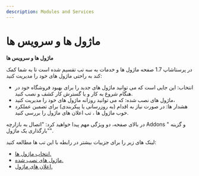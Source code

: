 ```yaml
---
description: Modules and Services
---
```


# ماژول ها و سرویس ها

**ماژول ها و سرویس ها**

در پرستاشاپ 1.7 صفحه ماژول ها و خدمات به سه تب تقسیم شده است تا به شما کمک کند به راحتی ماژول های خود را مدیریت کنید:

* انتخاب: این جایی است که می توانید ماژول های جدید را برای بهبود فروشگاه خود در هنگام شروع به کار و یا گسترش کار کشف و نصب کنید.
* ماژول های نصب شده: که می توانید روزانه ماژول های خود را مدیریت کنید،
* هشدار ها: در صورت نیاز به اقدام \(به روزرسانی یا پیکربندی\) برای تضمین عملکرد خوب ماژول ها ، تب اعلان های ماژول را بررسی کنید.

در بالای صفحه، دو ویژگی مهم پیدا خواهید کرد: "اتصال به بازارچه Addons " و گزینه "بارگذاری یک ماژول".

لینک های زیر را برای جزییات بیشتر در رابطه با این تب ها مطالعه کنید:

* [انتخاب ماژول ها.](www)
* [ماژول های نصب شده.](w)
* [اعلان های ماژول.](1)

